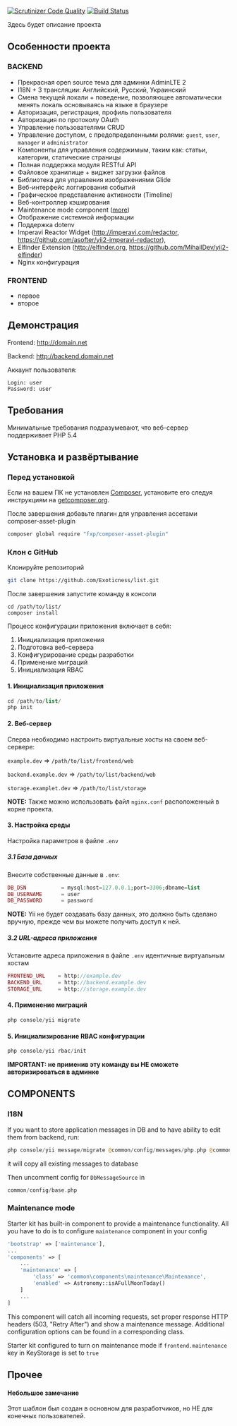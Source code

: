[![Scrutinizer Code Quality](https://scrutinizer-ci.com/g/Exoticness/list/badges/quality-score.png?b=master)](https://scrutinizer-ci.com/g/Exoticness/list/?branch=master) [![Build Status](https://scrutinizer-ci.com/g/Exoticness/list/badges/build.png?b=master)](https://scrutinizer-ci.com/g/Exoticness/list/build-status/master)<br>

Здесь будет описание проекта
 

Особенности проекта
--------
### BACKEND
- Прекрасная open source тема для админки AdminLTE 2
- I18N + 3 трансляции: Английский, Русский, Украинский
- Смена текущей локали + поведение, позволяющее автоматически менять локаль основываясь на языке в браузере
- Авторизация, регистрация, профиль пользователя
- Авторизация по протоколу OAuth
- Управление пользователями CRUD
- Управление доступом, с предопределенными ролями: `guest`, `user`, `manager` и `administrator` 
- Компоненты для управления содержимым, таким как: статьи, категории, статические страницы
- Полная поддержка модуля RESTful API
- Файловое хранилище + виджет загрузки файлов
- Библиотека для управления изображениями Glide
- Веб-интерфейс логгирования событий
- Графическое представление активности (Timeline)
- Веб-контроллер кэширования
- Maintenance mode component ([more](#maintenance-mode))
- Отображение системной информации
- Поддержка dotenv
- Imperavi Reactor Widget (http://imperavi.com/redactor, https://github.com/asofter/yii2-imperavi-redactor), 
- Elfinder Extension (http://elfinder.org, https://github.com/MihailDev/yii2-elfinder)
- Nginx конфигурация

### FRONTEND
- первое
- второе

Демонстрация
----
Frontend:
http://domain.net

Backend:
http://backend.domain.net

Аккаунт пользователя:
```
Login: user
Password: user
```

Требования
------------

Минимальные требования подразумевают, что веб-сервер поддерживает PHP 5.4

Установка и развёртывание
------------

### Перед установкой
Если на вашем ПК не установлен [Composer](http://getcomposer.org/), установите его следуя инструкциям на [getcomposer.org](http://getcomposer.org/doc/00-intro.md#installation-nix).

После завершения добавьте плагин для управления ассетами composer-asset-plugin
```bash
composer global require "fxp/composer-asset-plugin"
```


### Клон c GitHub

Клонируйте репозиторий
```bash
git clone https://github.com/Exoticness/list.git
```

После завершения запустите команду в консоли
```
cd /path/to/list/
composer install
```

Процесс конфигурации приложения включает в себя:

1. Инициализация приложения
2. Подготовка веб-сервера
3. Конфигурирование среды разработки
4. Применение миграций
5. Инициализация RBAC

#### 1. Инициализация приложения
```php
cd /path/to/list/
php init
```

#### 2. Веб-сервер

Сперва необходимо настроить виртуальные хосты на своем веб-сервере:

`example.dev` => `/path/to/list/frontend/web`

`backend.example.dev` => `/path/to/list/backend/web`

`storage.examplet.dev` => `/path/to/list/storage`

**NOTE:** Также можно использовать файл `nginx.conf` расположенный в корне проекта.

#### 3. Настройка среды
Настройка параметров в файле `.env`

##### 3.1 База данных
Внесите собственные данные в `.env`:
```php
DB_DSN           = mysql:host=127.0.0.1;port=3306;dbname=list
DB_USERNAME      = user
DB_PASSWORD      = password
```
**NOTE:** Yii не будет создавать базу данных, это должно быть сделано вручную, прежде чем вы можете получить доступ к ней.

##### 3.2 URL-адреса приложения
Установите адреса приложения в файле `.env` идентичные виртуальным хостам

```php
FRONTEND_URL    = http://example.dev
BACKEND_URL     = http://backend.example.dev
STORAGE_URL     = http://storage.example.dev
```
#### 4. Применение миграций

```php
php console/yii migrate
```

#### 5. Инициализирование RBAC конфигурации

```php
php console/yii rbac/init
```
**IMPORTANT: не применив эту команду вы НЕ сможете авторизироваться в админке**

COMPONENTS
----------
### I18N
If you want to store application messages in DB and to have ability to edit them from backend, run:
```php
php console/yii message/migrate @common/config/messages/php.php @common/config/messages/db.php
```
it will copy all existing messages to database

Then uncomment config for `DbMessageSource` in
```php
common/config/base.php
```

### Maintenance mode
Starter kit has built-in component to provide a maintenance functionality. All you have to do is to configure ``maintenance``
component in your config
```php
'bootstrap' => ['maintenance'],
...
'components' => [
    ...
    'maintenance' => [
        'class' => 'common\components\maintenance\Maintenance',
        'enabled' => Astronomy::isAFullMoonToday()
    ]
    ...
]
```
This component will catch all incoming requests, set proper response HTTP headers (503, "Retry After") and show a maintenance message.
Additional configuration options can be found in a corresponding class.

Starter kit configured to turn on maintenance mode if ``frontend.maintenance`` key in KeyStorage is set to ``true``

Прочее
-----

#### Небольшое замечание
Этот шаблон был создан в основном для разработчиков, но НЕ для конечных пользователей.
